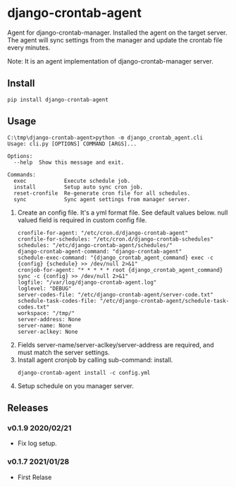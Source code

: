 # django-crontab-agent

Agent for django-crontab-manager. Installed the agent on the target server. The agent will sync  settings from the manager and update the crontab file every minutes.

Note: It is an agent implementation of django-crontab-manager server.

## Install

```
pip install django-crontab-agent
```

## Usage

```
C:\tmp\django-crontab-agent>python -m django_crontab_agent.cli
Usage: cli.py [OPTIONS] COMMAND [ARGS]...

Options:
  --help  Show this message and exit.

Commands:
  exec            Execute schedule job.
  install         Setup auto sync cron job.
  reset-cronfile  Re-generate cron file for all schedules.
  sync            Sync agent settings from manager server.
```

1. Create an config file. It's a yml format file. See default values below. null valued field is required in custom config file.
    ```
    cronfile-for-agent: "/etc/cron.d/django-crontab-agent"
    cronfile-for-schedules: "/etc/cron.d/django-crontab-schedules"
    schedules: "/etc/django-crontab-agent/schedules/"
    django-crontab-agent-command: "django-crontab-agent"
    schedule-exec-command: "{django_crontab_agent_command} exec -c {config} {schedule} >> /dev/null 2>&1"
    cronjob-for-agent: "* * * * * root {django_crontab_agent_command} sync -c {config} >> /dev/null 2>&1"
    logfile: "/var/log/django-crontab-agent.log"
    loglevel: "DEBUG"
    server-codes-file: "/etc/django-crontab-agent/server-code.txt"
    schedule-task-codes-file: "/etc/django-crontab-agent/schedule-task-codes.txt"
    workspace: "/tmp/"
    server-address: None
    server-name: None
    server-aclkey: None
    ```
1. Fields server-name/server-aclkey/server-address are required, and must match the server settings.
1. Install agent cronjob by calling sub-command: install.
    ```
    django-crontab-agent install -c config.yml
    ```
1. Setup schedule on you manager server.


## Releases

### v0.1.9 2020/02/21

- Fix log setup.

### v0.1.7 2021/01/28

- First Relase

